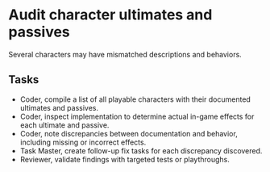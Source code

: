 # Audit character ultimates and passives

Several characters may have mismatched descriptions and behaviors.

## Tasks
- Coder, compile a list of all playable characters with their documented ultimates and passives.
- Coder, inspect implementation to determine actual in-game effects for each ultimate and passive.
- Coder, note discrepancies between documentation and behavior, including missing or incorrect effects.
- Task Master, create follow-up fix tasks for each discrepancy discovered.
- Reviewer, validate findings with targeted tests or playthroughs.
